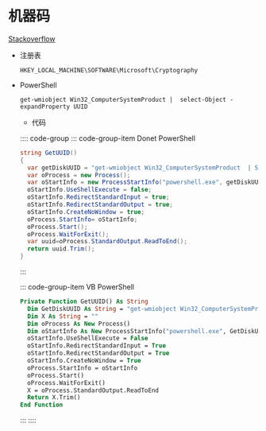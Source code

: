 # 机器码

[Stackoverflow](https://stackoverflow.com/questions/99880/generating-a-unique-machine-id)

- 注册表

  `HKEY_LOCAL_MACHINE\SOFTWARE\Microsoft\Cryptography`

- PowerShell

  `get-wmiobject Win32_ComputerSystemProduct |  select-Object -expandProperty UUID`

  - 代码

  :::: code-group
  ::: code-group-item Donet PowerShell

  ``` cs
  string GetUUID()
  {
    var getDiskUUID = "get-wmiobject Win32_ComputerSystemProduct  | Select-Object -ExpandProperty UUID";
    var oProcess = new Process();
    var oStartInfo = new ProcessStartInfo("powershell.exe", getDiskUUID);
    oStartInfo.UseShellExecute = false;
    oStartInfo.RedirectStandardInput = true;
    oStartInfo.RedirectStandardOutput = true;
    oStartInfo.CreateNoWindow = true;
    oProcess.StartInfo= oStartInfo;
    oProcess.Start();
    oProcess.WaitForExit();
    var uuid=oProcess.StandardOutput.ReadToEnd();
    return uuid.Trim();
  }
  ```

  :::

  ::: code-group-item VB PowerShell

  ``` vb
  Private Function GetUUID() As String
    Dim GetDiskUUID As String = "get-wmiobject Win32_ComputerSystemProduct  | Select-Object -ExpandProperty UUID"
    Dim X As String = ""
    Dim oProcess As New Process()
    Dim oStartInfo As New ProcessStartInfo("powershell.exe", GetDiskUUID)
    oStartInfo.UseShellExecute = False
    oStartInfo.RedirectStandardInput = True
    oStartInfo.RedirectStandardOutput = True
    oStartInfo.CreateNoWindow = True
    oProcess.StartInfo = oStartInfo
    oProcess.Start()
    oProcess.WaitForExit()
    X = oProcess.StandardOutput.ReadToEnd
    Return X.Trim()
  End Function
  ```

  :::
  ::::
